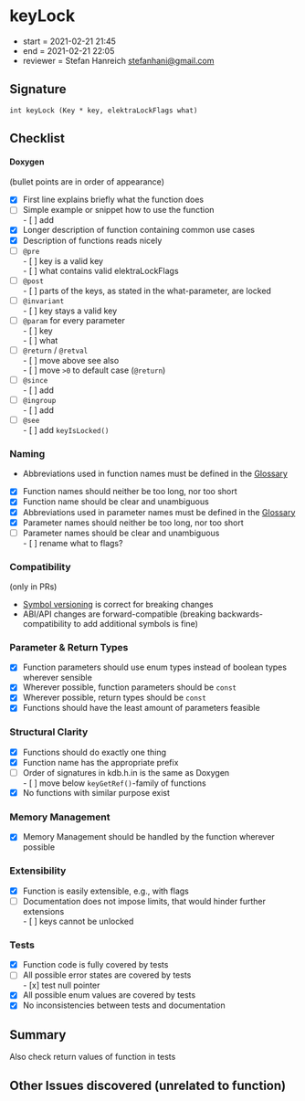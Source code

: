 # keyLock

- start = 2021-02-21 21:45
- end = 2021-02-21 22:05
- reviewer = Stefan Hanreich <stefanhani@gmail.com>

## Signature

`int keyLock (Key * key, elektraLockFlags what)`

## Checklist

#### Doxygen

(bullet points are in order of appearance)

- [x] First line explains briefly what the function does
- [ ] Simple example or snippet how to use the function  
       - [ ] add
- [x] Longer description of function containing common use cases
- [x] Description of functions reads nicely
- [ ] `@pre`  
       - [ ] key is a valid key  
       - [ ] what contains valid elektraLockFlags
- [ ] `@post`  
       - [ ] parts of the keys, as stated in the what-parameter, are locked
- [ ] `@invariant`  
       - [ ] key stays a valid key
- [ ] `@param` for every parameter  
       - [ ] key  
       - [ ] what
- [ ] `@return` / `@retval`  
       - [ ] move above see also  
       - [ ] move `>0` to default case (`@return`)
- [ ] `@since`  
       - [ ] add
- [ ] `@ingroup`  
       - [ ] add
- [ ] `@see`  
       - [ ] add `keyIsLocked()`

### Naming

- Abbreviations used in function names must be defined in the
  [Glossary](/doc/help/elektra-glossary.md)
- [x] Function names should neither be too long, nor too short
- [x] Function name should be clear and unambiguous
- [x] Abbreviations used in parameter names must be defined in the
      [Glossary](/doc/help/elektra-glossary.md)
- [x] Parameter names should neither be too long, nor too short
- [ ] Parameter names should be clear and unambiguous  
       - [ ] rename what to flags?

### Compatibility

(only in PRs)

- [Symbol versioning](/doc/dev/symbol-versioning.md)
  is correct for breaking changes
- ABI/API changes are forward-compatible (breaking backwards-compatibility
  to add additional symbols is fine)

### Parameter & Return Types

- [x] Function parameters should use enum types instead of boolean types
      wherever sensible
- [x] Wherever possible, function parameters should be `const`
- [x] Wherever possible, return types should be `const`
- [x] Functions should have the least amount of parameters feasible

### Structural Clarity

- [x] Functions should do exactly one thing
- [x] Function name has the appropriate prefix
- [ ] Order of signatures in kdb.h.in is the same as Doxygen  
       - [ ] move below `keyGetRef()`-family of functions
- [x] No functions with similar purpose exist

### Memory Management

- [x] Memory Management should be handled by the function wherever possible

### Extensibility

- [x] Function is easily extensible, e.g., with flags
- [ ] Documentation does not impose limits, that would hinder further extensions  
       - [ ] keys cannot be unlocked

### Tests

- [x] Function code is fully covered by tests
- [ ] All possible error states are covered by tests  
       - [x] test null pointer
- [x] All possible enum values are covered by tests
- [x] No inconsistencies between tests and documentation

## Summary

Also check return values of function in tests

## Other Issues discovered (unrelated to function)
